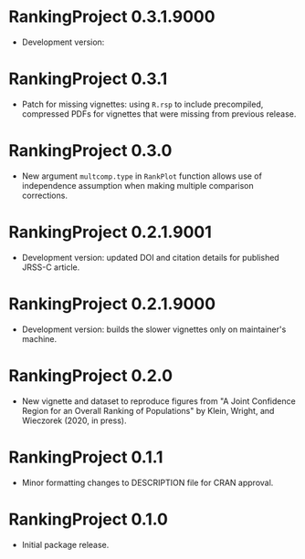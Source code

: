 # RankingProject 0.3.1.9000

* Development version: 

# RankingProject 0.3.1

* Patch for missing vignettes: using `R.rsp` to include precompiled, compressed PDFs for vignettes that were missing from previous release.

# RankingProject 0.3.0

* New argument `multcomp.type` in `RankPlot` function allows use of independence assumption when making multiple comparison corrections.

# RankingProject 0.2.1.9001

* Development version: updated DOI and citation details for published JRSS-C article.

# RankingProject 0.2.1.9000

* Development version: builds the slower vignettes only on maintainer's machine.

# RankingProject 0.2.0

* New vignette and dataset to reproduce figures from "A Joint Confidence Region for an Overall Ranking of Populations" by Klein, Wright, and Wieczorek (2020, in press).

# RankingProject 0.1.1

* Minor formatting changes to DESCRIPTION file for CRAN approval.

# RankingProject 0.1.0

* Initial package release.
